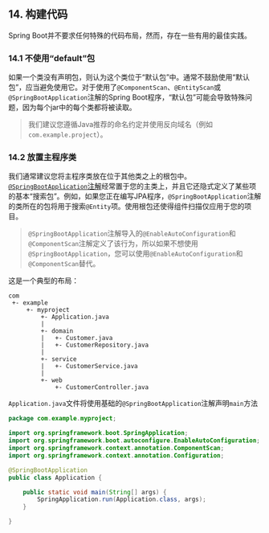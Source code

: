 ## 14. 构建代码

Spring Boot并不要求任何特殊的代码布局，然而，存在一些有用的最佳实践。

### 14.1 不使用“default”包

如果一个类没有声明包，则认为这个类位于“默认包”中。通常不鼓励使用“默认包”，应当避免使用它。对于使用了`@ComponentScan`、`@EntityScan`或`@SpringBootApplication`注解的Spring Boot程序，“默认包”可能会导致特殊问题，因为每个jar中的每个类都将被读取。

>我们建议您遵循Java推荐的命名约定并使用反向域名（例如`com.example.project`）。

### 14.2 放置主程序类

我们通常建议您将主程序类放在位于其他类之上的根包中。[`@SpringBootApplication`注解](18.Using_the_@SpringBootApplication_annotation.md)经常置于您的主类上，并且它还隐式定义了某些项的基本“搜索包”。例如，如果您正在编写JPA程序，`@SpringBootApplication`注解的类所在的包将用于搜索`@Entity`项。使用根包还使得组件扫描仅应用于您的项目。

>`@SpringBootApplication`注解导入的`@EnableAutoConfiguration`和`@ComponentScan`注解定义了该行为，所以如果不想使用`@SpringBootApplication`，您可以使用`@EnableAutoConfiguration`和`@ComponentScan`替代。

这是一个典型的布局：

```
com
 +- example
     +- myproject
         +- Application.java
         |
         +- domain
         |   +- Customer.java
         |   +- CustomerRepository.java
         |
         +- service
         |   +- CustomerService.java
         |
         +- web
             +- CustomerController.java
```

`Application.java`文件将使用基础的`@SpringBootApplication`注解声明`main`方法

```java
package com.example.myproject;

import org.springframework.boot.SpringApplication;
import org.springframework.boot.autoconfigure.EnableAutoConfiguration;
import org.springframework.context.annotation.ComponentScan;
import org.springframework.context.annotation.Configuration;

@SpringBootApplication
public class Application {

    public static void main(String[] args) {
        SpringApplication.run(Application.class, args);
    }

}
```

